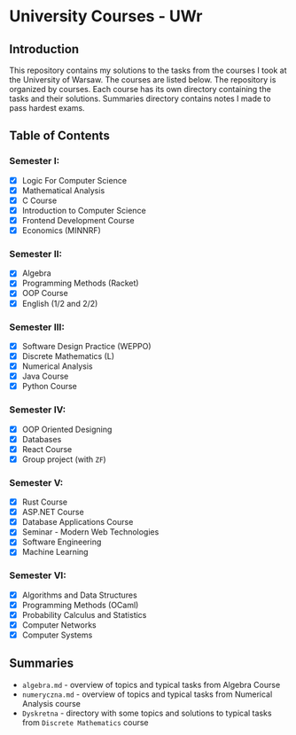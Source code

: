 # University Courses - UWr

## Introduction

This repository contains my solutions to the tasks from the courses I took at the University of Warsaw. The courses are listed below. The repository is organized by courses. Each course has its own directory containing the tasks and their solutions.
Summaries directory contains notes I made to pass hardest exams.

## Table of Contents

### Semester I:
- [x] Logic For Computer Science
- [x] Mathematical Analysis
- [x] C Course
- [x] Introduction to Computer Science
- [x] Frontend Development Course
- [x] Economics (MINNRF)

### Semester II:
- [x] Algebra
- [x] Programming Methods (Racket)
- [x] OOP Course
- [x] English (1/2 and 2/2)

### Semester III:
- [x] Software Design Practice (WEPPO)
- [x] Discrete Mathematics (L)
- [x] Numerical Analysis
- [x] Java Course
- [x] Python Course 

### Semester IV:
- [x] OOP Oriented Designing
- [x] Databases
- [x] React Course
- [x] Group project (with `ZF`) 

### Semester V:
- [x] Rust Course
- [x] ASP.NET Course
- [x] Database Applications Course
- [x] Seminar - Modern Web Technologies
- [x] Software Engineering
- [x] Machine Learning

### Semester VI:
- [x] Algorithms and Data Structures
- [x] Programming Methods (OCaml)
- [x] Probability Calculus and Statistics
- [x] Computer Networks
- [x] Computer Systems

## Summaries
- `algebra.md` - overview of topics and typical tasks from Algebra Course
- `numeryczna.md` - overview of topics and typical tasks from Numerical Analysis course
- `Dyskretna` - directory with some topics and solutions to typical tasks from `Discrete Mathematics` course
